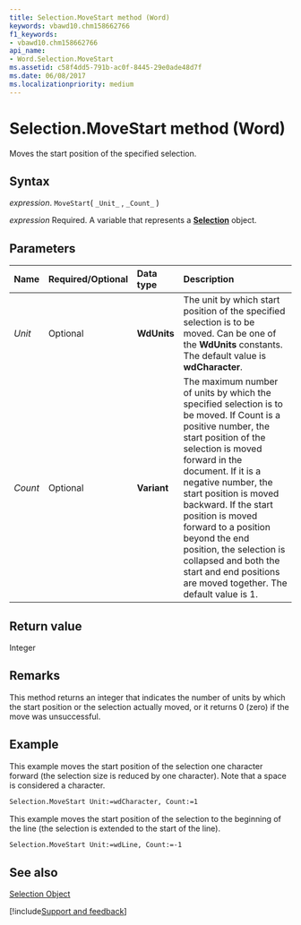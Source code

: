 ```yaml
---
title: Selection.MoveStart method (Word)
keywords: vbawd10.chm158662766
f1_keywords:
- vbawd10.chm158662766
api_name:
- Word.Selection.MoveStart
ms.assetid: c58f4dd5-791b-ac0f-8445-29e0ade48d7f
ms.date: 06/08/2017
ms.localizationpriority: medium
---
```



# Selection.MoveStart method (Word)

Moves the start position of the specified selection.


## Syntax

_expression_. `MoveStart`( `_Unit_` , `_Count_` )

_expression_ Required. A variable that represents a **[Selection](Word.Selection.md)** object.


## Parameters



|Name|Required/Optional|Data type|Description|
|:-----|:-----|:-----|:-----|
| _Unit_|Optional| **WdUnits**|The unit by which start position of the specified selection is to be moved. Can be one of the **WdUnits** constants. The default value is **wdCharacter**.|
| _Count_|Optional| **Variant**|The maximum number of units by which the specified selection is to be moved. If Count is a positive number, the start position of the selection is moved forward in the document. If it is a negative number, the start position is moved backward. If the start position is moved forward to a position beyond the end position, the selection is collapsed and both the start and end positions are moved together. The default value is 1.|

## Return value

Integer


## Remarks

This method returns an integer that indicates the number of units by which the start position or the selection actually moved, or it returns 0 (zero) if the move was unsuccessful.


## Example

This example moves the start position of the selection one character forward (the selection size is reduced by one character). Note that a space is considered a character.


```vb
Selection.MoveStart Unit:=wdCharacter, Count:=1
```

This example moves the start position of the selection to the beginning of the line (the selection is extended to the start of the line).




```vb
Selection.MoveStart Unit:=wdLine, Count:=-1
```


## See also


[Selection Object](Word.Selection.md)

[!include[Support and feedback](~/includes/feedback-boilerplate.md)]
